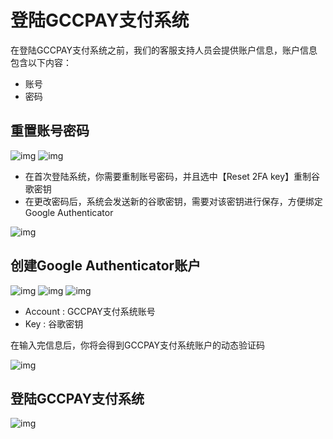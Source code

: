 # 登陆GCCPAY支付系统

在登陆GCCPAY支付系统之前，我们的客服支持人员会提供账户信息，账户信息包含以下内容：

- 账号
- 密码

## 重置账号密码

![img](../_media/login-1.png ':size=50%')
![img](../_media/login-2.png ':size=40%')

- 在首次登陆系统，你需要重制账号密码，并且选中【Reset 2FA key】重制谷歌密钥
- 在更改密码后，系统会发送新的谷歌密钥，需要对该密钥进行保存，方便绑定Google Authenticator

![img](../_media/login-3.png ':size=90%')

## 创建Google Authenticator账户

![img](../_media/login-4.png ':size=25%')
![img](../_media/login-5.png ':size=25%')
![img](../_media/login-6.png ':size=25%')

- Account : GCCPAY支付系统账号
- Key : 谷歌密钥

在输入完信息后，你将会得到GCCPAY支付系统账户的动态验证码

![img](../_media/login-7.png ':size=25%')

## 登陆GCCPAY支付系统


![img](../_media/login-8.png ':size=90%')